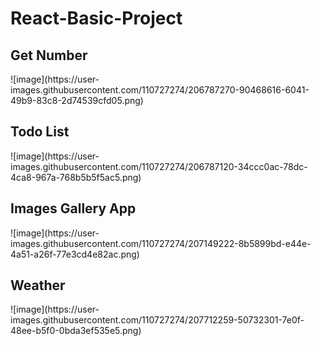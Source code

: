 # React-Basic-Project
<h2>Get Number</h2>
![image](https://user-images.githubusercontent.com/110727274/206787270-90468616-6041-49b9-83c8-2d74539cfd05.png)

<br/>
<h2>Todo List </h2>
![image](https://user-images.githubusercontent.com/110727274/206787120-34ccc0ac-78dc-4ca8-967a-768b5b5f5ac5.png)

<br/>
<h2>Images Gallery App </h2>
![image](https://user-images.githubusercontent.com/110727274/207149222-8b5899bd-e44e-4a51-a26f-77e3cd4e82ac.png)
<br/>
<h2>Weather </h2>
![image](https://user-images.githubusercontent.com/110727274/207712259-50732301-7e0f-48ee-b5f0-0bda3ef535e5.png)
